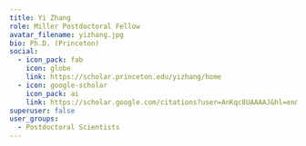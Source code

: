```yaml
---
title: Yi Zhang
role: Miller Postdoctoral Fellow
avatar_filename: yizhang.jpg
bio: Ph.D. (Princeton)
social:
  - icon_pack: fab
    icon: globe
    link: https://scholar.princeton.edu/yizhang/home
  - icon: google-scholar
    icon_pack: ai
    link: https://scholar.google.com/citations?user=AnKqc8UAAAAJ&hl=en&oi=ao
superuser: false
user_groups:
  - Postdoctoral Scientists
---
```

